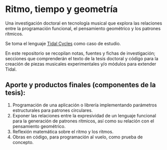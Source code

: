 # Ritmo, tiempo y geometría

Una investigación doctoral en tecnología musical que explora las relaciones entre la programación funcional, el pensamiento geométrico y los patrones rítmicos.

Se toma el lenguaje [Tidal Cycles](https://github.com/tidalcycles/Tidal) como caso de estudio.

En este repositorio se recopilan notas, fuentes y fichas de investigación;
secciones que comprenderán el texto de la tesis doctoral y código para la creación de piezas musicales experimentales y/o módulos para extender Tidal.

## Aporte y productos finales (componentes de la tesis):

1. Programación de una aplicación o librería implementando parámetros estructurales para patrones circulares.
2. Exponer las relaciones entre la expresividad de un lenguaje funcional para la generación de patrones rítmicos, así como su relación con el pensamiento geométrico.
3. Reflexión matemática sobre el ritmo y los ritmos.
4. Obras en código, para programación al vuelo, como prueba de concepto.
